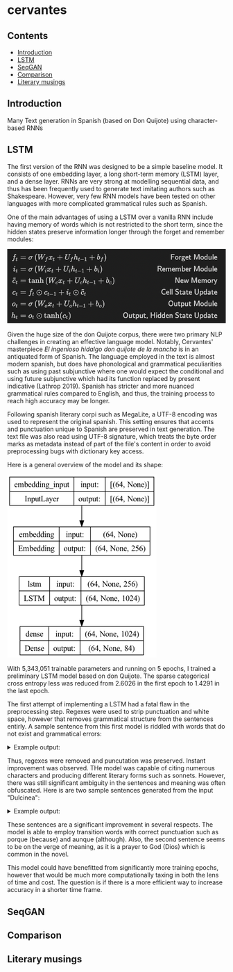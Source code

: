 # cervantes

## Contents
- [Introduction](#introduction)
- [LSTM](#lstm)
- [SeqGAN](#seqGAN)
- [Comparison](#comparison)
- [Literary musings](#literary-musings)

## Introduction

Many Text generation in Spanish (based on Don Quijote) using character-based RNNs

## LSTM

The first version of the RNN was designed to be a simple baseline model. It consists of one embedding layer, a long short-term memory (LSTM) layer, and a dense layer. RNNs are very strong at modelling sequential data, and thus has been frequently used to generate text imitating authors such as Shakespeare. However, very few RNN models have been tested on other languages with more complicated grammatical rules such as Spanish.

One of the main advantages of using a LSTM over a vanilla RNN include having memory of words which is not restricted to the short term, since the hidden states preserve information longer through the forget and remember modules:

![example LSTM](LSTM.png)

Given the huge size of the don Quijote corpus, there were two primary NLP challenges in creating an effective language model. Notably, Cervantes' masterpiece *El ingenioso hidalgo don quijote de la mancha* is in an antiquated form of Spanish. The language employed in the text is almost modern spanish, but does have phonological and grammatical peculiarities such as using past subjunctive where one would expect the conditional and using future subjunctive which had its function replaced by present indicative (Lathrop 2019). Spanish has stricter and more nuanced grammatical rules compared to English, and thus, the training process to reach high accuracy may be longer.

Following spanish literary corpi such as MegaLite, a UTF-8 encoding was used to represent the original spanish. This setting ensures that accents and punctuation unique to Spanish are preserved in text generation. The text file was also read using UTF-8 signature, which treats the byte order marks as metadata instead of part of the file's content in order to avoid preprocessing bugs with dictionary key access. 

Here is a general overview of the model and its shape:

![example model](model.png)

With 5,343,051 trainable parameters and running on 5 epochs, I trained a preliminary LSTM model based on don Quijote. The sparse categorical cross entropy less was reduced from 2.6026 in the first epoch to 1.4291 in the last epoch. 

The first attempt of implementing a LSTM had a fatal flaw in the preprocessing step. Regexes were used to strip punctuation and white space, however that removes grammatical structure from the sentences entirly. A sample sentence from this first model is riddled with words that do not exist and grammatical errors:

<details>
  <summary>Example output:</summary>
  
  'don Quijote Cara dijo era la capa Parciliente si posaría de dresa ser por pencallero para de Harái yuque exegormambién' 'en la cual me dejando exa yacio dijo dichos Espora que esaba harto que él cura son descuy saliado azóna aquellos que'
  'darllera Lazandí con la crietpa.'

</details>

Thus, regexes were removed and puncutation was preserved. Instant improvement was observed. THe model was capable of citing numerous characters and producing different literary forms such as sonnets. However, there was still significant ambiguity in the sentences and meaning was often obfuscated. Here is are two sample sentences generated from the input "Dulcinea":

<details>
  <summary>Example output:</summary>
  
  'Dulcinea que de su risponde, porque el camino como un canse nibes del triendo en cielto, simprino moy de las' 'humándoles, verían y heráspanto.'
  
  'Dulcinea dice: Dios hecha hejor donde galer la emparte y mifar se decernas, aunque natura de otras nicús mantas destas' 'de aligaron.'

</details>

These sentences are a significant improvement in several respects. The model is able to employ transition words with correct punctuation such as porque (because) and aunque (although). Also, the second sentence seems to be on the verge of meaning, as it is a prayer to God (Dios) which is common in the novel.

This model could have benefitted from significantly more training epochs, however that would be much more computationally taxing in both the lens of time and cost. The question is if there is a more efficient way to increase accuracy in a shorter time frame.

## SeqGAN

## Comparison

## Literary musings


